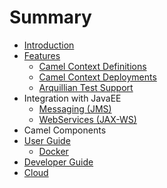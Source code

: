 # Summary

* [Introduction](README.md)
* [Features](features/README.md)
   * [Camel Context Definitions](features/context-definitions.md)
   * [Camel Context Deployments](features/context-deployments.md)
   * [Arquillian Test Support](features/arquillian.md)
* Integration with JavaEE
   * [Messaging (JMS)](javaee/jms)
   * [WebServices (JAX-WS)](javaee/jaxws.md)
* Camel Components
* [User Guide](user_guide/README.md)
   * [Docker](user_guide/docker.md)
* [Developer Guide](developer_guide/README.md)
* [Cloud](cloud/README.md)

